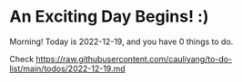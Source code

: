 # An Exciting Day Begins! :)

Morning! Today is 2022-12-19, and you have 0 things to do.

Check https://raw.githubusercontent.com/cauliyang/to-do-list/main/todos/2022-12-19.md